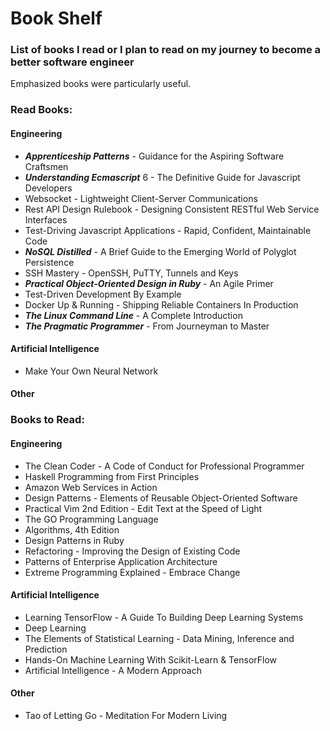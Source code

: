 # Book Shelf

### List of books I read or I plan to read on my journey to become a better software engineer

Emphasized books were particularly useful.

### Read Books:

#### Engineering
- **_Apprenticeship Patterns_** - Guidance for the Aspiring Software Craftsmen
- **_Understanding Ecmascript_** 6 - The Definitive Guide for Javascript Developers
-  Websocket - Lightweight Client-Server Communications
-  Rest API Design Rulebook - Designing Consistent RESTful Web Service
    Interfaces
-  Test-Driving Javascript Applications - Rapid, Confident, Maintainable Code
- **_NoSQL Distilled_** - A Brief Guide to the Emerging World of Polyglot Persistence
-  SSH Mastery - OpenSSH, PuTTY, Tunnels and Keys
- **_Practical Object-Oriented Design in Ruby_** - An Agile Primer
- Test-Driven Development By Example
- Docker Up & Running - Shipping Reliable Containers In Production
- **_The Linux Command Line_** - A Complete Introduction
- **_The Pragmatic Programmer_** - From Journeyman to Master

#### Artificial Intelligence
- Make Your Own Neural Network

#### Other

### Books to Read:

#### Engineering
- The Clean Coder - A Code of Conduct for Professional Programmer
- Haskell Programming from First Principles
- Amazon Web Services in Action
- Design Patterns - Elements of Reusable Object-Oriented Software
- Practical Vim 2nd Edition - Edit Text at the Speed of Light
- The GO Programming Language
- Algorithms, 4th Edition
- Design Patterns in Ruby
- Refactoring - Improving the Design of Existing Code
- Patterns of Enterprise Application Architecture
- Extreme Programming Explained - Embrace Change

#### Artificial Intelligence
- Learning TensorFlow - A Guide To Building Deep Learning Systems
- Deep Learning
- The Elements of Statistical Learning - Data Mining, Inference and Prediction
- Hands-On Machine Learning With Scikit-Learn & TensorFlow
- Artificial Intelligence - A Modern Approach

#### Other
- Tao of Letting Go - Meditation For Modern Living
